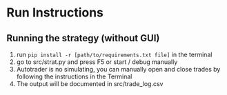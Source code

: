  # Run Instructions

## Running the strategy (without GUI)

1. run ```pip install -r [path/to/requirements.txt file]``` in the terminal
2. go to src/strat.py and press F5 or start / debug manually
3. Autotrader is no simulating, you can manually open and close trades by following the instructions in the Terminal
4. The output will be documented in src/trade_log.csv